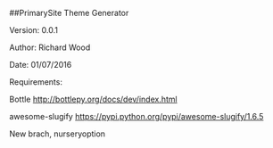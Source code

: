 ##PrimarySite Theme Generator

Version: 0.0.1

Author: Richard Wood

Date: 01/07/2016

Requirements:

Bottle http://bottlepy.org/docs/dev/index.html

awesome-slugify https://pypi.python.org/pypi/awesome-slugify/1.6.5

New brach, nurseryoption